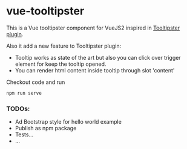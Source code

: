 # vue-tooltipster
This is a Vue tooltipster component for VueJS2 inspired in [Tooltipster plugin](http://iamceege.github.io/tooltipster/).

Also it add a new feature to Tooltipster plugin:

 * Tooltip works as state of the art but also you can click over trigger element for keep the tooltip opened.
 * You can render html content inside tooltip through slot 'content'

Checkout code and run

```bash
npm run serve
```

### TODOs:


 * Ad Bootstrap style for hello world example
 * Publish as npm package
 * Tests...
 * ...

